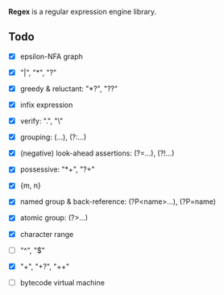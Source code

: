 **Regex** is a regular expression engine library.

## Todo

- [x] epsilon-NFA graph
- [x] "|", "\*", "?"
- [x] greedy & reluctant: "\*?", "??"
- [x] infix expression
- [x] verify: ".", "\\"
- [x] grouping: (...), (?:...)
- [x] (negative) look-ahead assertions: (?=...), (?!...)
- [x] possessive: "\*+", "?+"
- [x] {m, n}
- [x] named group & back-reference: (?P\<name\>...), (?P=name) 
- [x] atomic group: (?>...)
- [x] character range
- [ ] "^", "$"
- [x] "+", "+?", "++"
- [ ] bytecode virtual machine

